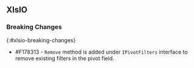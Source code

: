 ## XlsIO

### Breaking Changes
{:#xlsio-breaking-changes}

* \#F178313 - `Remove` method is added under `IPivotFilters` interface to remove existing filters in the pivot field.
 